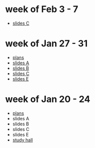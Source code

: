 
# week of Feb 3 - 7
- [slides C](https://docs.google.com/presentation/d/1qDwMSbUgt1hO0cbVxtWbKP3Vb9M4Va5TmEwE1o210oE/edit#slide=id.g3294a3c0d3c_1_238)

# week of Jan 27 - 31
- [plans](https://docs.google.com/document/d/1vhZCReljC0GpJmFkKJOQdB5dvOHc0FwFiQJ6JPh8jXI/edit?tab=t.0)
- [slides A](https://docs.google.com/presentation/d/1Kn1s1J5e9hdvNC0p6Gxh7qoyrWw1kPkCxkucHLAEbmw/edit#slide=id.g3294a3c0d3c_1_238)
- [slides B](https://docs.google.com/presentation/d/1wEQ2xAriRHKvgEdDRMKIgBo2HlNJ8Z7hbykC4lf7IiY/edit#slide=id.g3294a3c0d3c_1_238)
- [slides C](https://docs.google.com/presentation/d/1Do-a_I2iQ1w2FuV6RUtTx9ad4de-Y8FG_SY-K_C_qc8/edit#slide=id.g3294a3c0d3c_1_238)
- [slides E](https://docs.google.com/presentation/d/14unWagc1Y7Hotku5DFHtods8-Ur-QtsWG86FgTB8iII/edit#slide=id.g2d83d6f818c_0_12)

# week of Jan 20 - 24

- [plans](https://docs.google.com/document/d/1u0L9trhSkRT-Y6ApAN9e32_KRk9MY4I9n1aYGiV5oZY/edit?tab=t.0)
- slides A
- slides B
- slides C
- slides E
- [study hall](https://docs.google.com/presentation/d/1nZjeu8dggAEPaEierEv4sidj-802j7TGRmdDbcR-UMk/edit#slide=id.g327f32d82ac_0_49)

